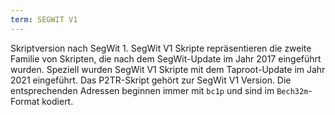 ```yaml
---
term: SEGWIT V1
---
```


Skriptversion nach SegWit 1. SegWit V1 Skripte repräsentieren die zweite Familie von Skripten, die nach dem SegWit-Update im Jahr 2017 eingeführt wurden. Speziell wurden SegWit V1 Skripte mit dem Taproot-Update im Jahr 2021 eingeführt. Das P2TR-Skript gehört zur SegWit V1 Version. Die entsprechenden Adressen beginnen immer mit `bc1p` und sind im `Bech32m`-Format kodiert.